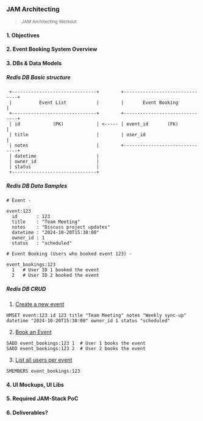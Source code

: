 ### JAM Architecting
><small>JAM Architecting Workout</small>

#### 1. Objectives

#### 2. Event Booking System Overview

#### 3. DBs & Data Models

##### ___Redis DB Basic structure___


````
 +-------------------------------+        +-------------------------------+
 |          Event List           |        |       Event Booking           |
 +-------------------------------+        +-------------------------------+
 | id            (PK)            | <----- | event_id       (FK)           |
 | title                         |        | user_id                       |
 | notes                         |        +-------------------------------+
 | datetime                      |
 | owner_id                      |
 | status                        |
 +-------------------------------+
````

##### ___Redis DB Data Samples___
````
# Event -

event:123
  id       : 123
  title    : "Team Meeting"
  notes    : "Discuss project updates"
  datetime : "2024-10-20T15:30:00"
  owner_id : 1
  status   : "scheduled"

# Event Booking (Users who booked event 123) -

event_bookings:123
  1   # User ID 1 booked the event
  2   # User ID 2 booked the event
````

##### ___Redis DB CRUD___

1. <ins>Create a new event</ins>

````
HMSET event:123 id 123 title "Team Meeting" notes "Weekly sync-up" datetime "2024-10-20T15:30:00" owner_id 1 status "scheduled"
````

2. <ins>Book an Event</ins>

````
SADD event_bookings:123 1  # User 1 books the event
SADD event_bookings:123 2  # User 2 books the event
````

3. <ins>List all users per event</ins>

````
SMEMBERS event_bookings:123
````

#### 4. UI Mockups, UI Libs



#### 5. Required JAM-Stack PoC



#### 6. Deliverables?



